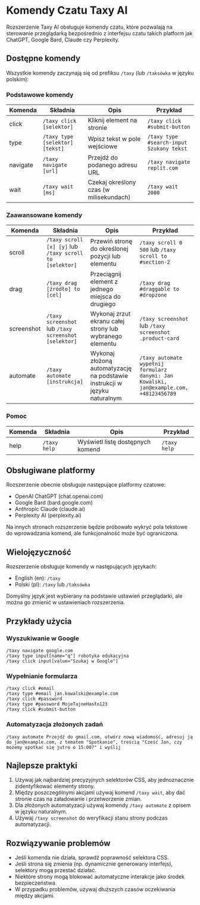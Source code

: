 
# Komendy Czatu Taxy AI

Rozszerzenie Taxy AI obsługuje komendy czatu, które pozwalają na sterowanie przeglądarką bezpośrednio z interfejsu czatu takich platform jak ChatGPT, Google Bard, Claude czy Perplexity.

## Dostępne komendy

Wszystkie komendy zaczynają się od prefiksu `/taxy` (lub `/taksówka` w języku polskim):

### Podstawowe komendy

| Komenda | Składnia | Opis | Przykład |
|---------|----------|------|----------|
| click | `/taxy click [selektor]` | Kliknij element na stronie | `/taxy click #submit-button` |
| type | `/taxy type [selektor] [tekst]` | Wpisz tekst w pole wejściowe | `/taxy type #search-input Szukany tekst` |
| navigate | `/taxy navigate [url]` | Przejdź do podanego adresu URL | `/taxy navigate replit.com` |
| wait | `/taxy wait [ms]` | Czekaj określony czas (w milisekundach) | `/taxy wait 2000` |

### Zaawansowane komendy

| Komenda | Składnia | Opis | Przykład |
|---------|----------|------|----------|
| scroll | `/taxy scroll [x] [y]` lub `/taxy scroll to [selektor]` | Przewiń stronę do określonej pozycji lub elementu | `/taxy scroll 0 500` lub `/taxy scroll to #section-2` |
| drag | `/taxy drag [źródło] to [cel]` | Przeciągnij element z jednego miejsca do drugiego | `/taxy drag #draggable to #dropzone` |
| screenshot | `/taxy screenshot` lub `/taxy screenshot [selektor]` | Wykonaj zrzut ekranu całej strony lub wybranego elementu | `/taxy screenshot` lub `/taxy screenshot .product-card` |
| automate | `/taxy automate [instrukcja]` | Wykonaj złożoną automatyzację na podstawie instrukcji w języku naturalnym | `/taxy automate wypełnij formularz danymi: Jan Kowalski, jan@example.com, +48123456789` |

### Pomoc

| Komenda | Składnia | Opis | Przykład |
|---------|----------|------|----------|
| help | `/taxy help` | Wyświetl listę dostępnych komend | `/taxy help` |

## Obsługiwane platformy

Rozszerzenie obecnie obsługuje następujące platformy czatowe:

- OpenAI ChatGPT (chat.openai.com)
- Google Bard (bard.google.com)
- Anthropic Claude (claude.ai)
- Perplexity AI (perplexity.ai)

Na innych stronach rozszerzenie będzie próbowało wykryć pola tekstowe do wprowadzania komend, ale funkcjonalność może być ograniczona.

## Wielojęzyczność

Rozszerzenie obsługuje komendy w następujących językach:

- English (en): `/taxy`
- Polski (pl): `/taxy` lub `/taksówka`

Domyślny język jest wybierany na podstawie ustawień przeglądarki, ale można go zmienić w ustawieniach rozszerzenia.

## Przykłady użycia

### Wyszukiwanie w Google

```
/taxy navigate google.com
/taxy type input[name="q"] robotyka edukacyjna
/taxy click input[value="Szukaj w Google"]
```

### Wypełnianie formularza

```
/taxy click #email
/taxy type #email jan.kowalski@example.com
/taxy click #password
/taxy type #password MojeTajneHasło123
/taxy click #submit-button
```

### Automatyzacja złożonych zadań

```
/taxy automate Przejdź do gmail.com, utwórz nową wiadomość, adresuj ją do jan@example.com, z tematem "Spotkanie", treścią "Cześć Jan, czy możemy spotkać się jutro o 15:00?" i wyślij
```

## Najlepsze praktyki

1. Używaj jak najbardziej precyzyjnych selektorów CSS, aby jednoznacznie zidentyfikować elementy strony.
2. Między poszczególnymi akcjami używaj komend `/taxy wait`, aby dać stronie czas na załadowanie i przetworzenie zmian.
3. Dla złożonych automatyzacji używaj komendy `/taxy automate` z opisem w języku naturalnym.
4. Używaj `/taxy screenshot` do weryfikacji stanu strony podczas automatyzacji.

## Rozwiązywanie problemów

- Jeśli komenda nie działa, sprawdź poprawność selektora CSS.
- Jeśli strona się zmienia (np. dynamicznie generowany interfejs), selektory mogą przestać działać.
- Niektóre strony mogą blokować automatyczne interakcje jako środek bezpieczeństwa.
- W przypadku problemów, używaj dłuższych czasów oczekiwania między akcjami.
